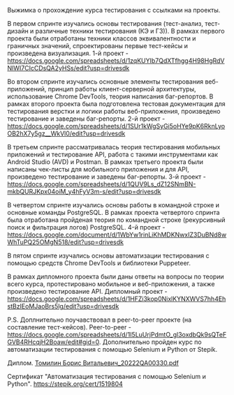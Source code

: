 Выжимка о прохождение курса тестирования с ссылками на проекты.

В первом спринте изучались основы тестирования (тест-анализ, тест-дизайн и различные техники тестирования (КЭ и ГЗ)).
В рамках первого проекта были отработаны техники классов эквивалентности и граничных значений, спроектированы первые тест-кейсы и произведена визуализация.
1-й проект - https://docs.google.com/spreadsheets/d/1zqKUYIb7QdXTfhgg4H98HgRdVNlWI7CIcCDsQA2yHSs/edit?usp=drivesdk

Во втором спринте изучались основные элементы тестирования веб-приложений, принцип работы клиент-серверной архитектуры, использование Chrome DevTools, теория написания баг-репортов.
В рамках второго проекта была подготовлена тестовая документация для тестирования верстки и логики работы веб-приложения, произведено тестирование и заведены баг-репорты.
2-й проект - https://docs.google.com/spreadsheets/d/1SUr1kWgSyGi5oHYe9pK6RknLyoOB2hX7y5gz__WkVl0/edit?usp=drivesdk

В третьем спринте рассматривалась теория тестирования мобильных приложений и тестирование API, работа с такими инструментами как Android Studio (AVD) и Postman.
В рамках третьего проекта были написаны чек-листы для мобильного приложения и для API, произведено тестирование и заведены баг-репорты.
3-й проект - https://docs.google.com/spreadsheets/d/1QUV9Ls_dZ12SNmBN-mkbQURJKpx04oiM_y4hFyV3m-s/edit?usp=drivesdk

В четвертом спринте изучались основы работы в командной строке и основные команды PostgreSQL.
В рамках проекта четвертого спринта была отработана пройденая теория по командной строке (рекурсивный поиск и фильтрация логов) PostgreSQL.
4-й проект - https://docs.google.com/document/d/1WbYw1rinLiKhMDKNwxIZ3DuBNd8wWhTuPQ25OMgN518/edit?usp=drivesdk

В пятом спринте изучались основы автоматизации тестирования с помощью средств Chrome DevTools и библиотеки Puppeteer.

В рамках дипломного проекта были даны ответы на вопросы по теории всего курса, протестировано мобильное и веб-приложения, а также произведено тестирование API.
Дипломный проект - https://docs.google.com/spreadsheets/d/1HFZi3kop0NixlKYNXWVS7hh4EhstBzIEoMJaoBrs5lg/edit?usp=drivesdk

P.S. Доплнительно поучавствовал в peer-to-peer проекте (на составление тест-кейсов).
Peer-to-peer - https://docs.google.com/spreadsheets/d/1I5LuUrjPdmtO_gl3oxdbQk9sQTeFGVB4RHcqjH2Boaw/edit#gid=0.
Дополнительно пройден курс по автоматизации тестирования с помощью Selenium и Python от Stepik.

Диплом.
[Томилин Борис Витальевич_20222QA00330.pdf](https://github.com/tomilinbvGit/PortfolioRepository/files/8501800/_20222QA00330.pdf)

Сертификат "Автоматизация тестирования с помощью Selenium и Python". https://stepik.org/cert/1519804

